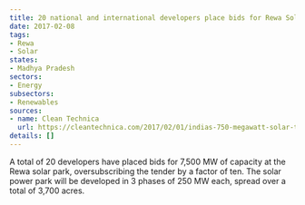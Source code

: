 ```yaml
---
title: 20 national and international developers place bids for Rewa Solar Park
date: 2017-02-08
tags:
- Rewa
- Solar
states:
- Madhya Pradesh
sectors:
- Energy
subsectors:
- Renewables
sources:
- name: Clean Technica
  url: https://cleantechnica.com/2017/02/01/indias-750-megawatt-solar-tender-draws-bids-7500-megawatts/
details: []
---
```


A total of 20 developers have placed bids for 7,500 MW of capacity at the Rewa solar park, oversubscribing the tender by a factor of ten. The solar power park will be developed in 3 phases of 250 MW each, spread over a total of 3,700 acres.
